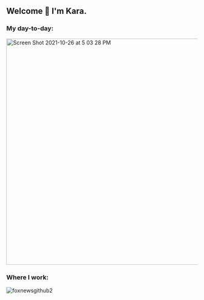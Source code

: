 ## Welcome 👋 I'm Kara.

### **My day-to-day:**

<img width="596" alt="Screen Shot 2021-10-26 at 5 03 28 PM" src="https://user-images.githubusercontent.com/66702800/138978067-82ba5571-89f7-46b9-a928-2abcbd0c23d3.png">

### **Where I work:**

![foxnewsgithub2](https://user-images.githubusercontent.com/66702800/138978004-8e53f492-5b1b-49a3-85e1-231c256bcfcd.jpeg)
